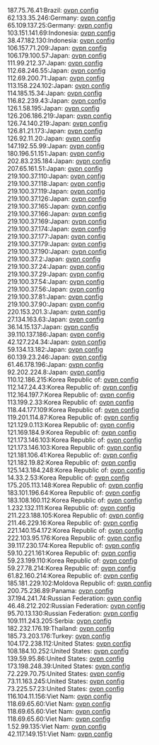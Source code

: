 187.75.76.41:Brazil: [ovpn config](vpn/187_75_76_41.ovpn)  
62.133.35.246:Germany: [ovpn config](vpn/62_133_35_246.ovpn)  
65.109.137.25:Germany: [ovpn config](vpn/65_109_137_25.ovpn)  
103.151.141.69:Indonesia: [ovpn config](vpn/103_151_141_69.ovpn)  
38.47.182.130:Indonesia: [ovpn config](vpn/38_47_182_130.ovpn)  
106.157.71.209:Japan: [ovpn config](vpn/106_157_71_209.ovpn)  
106.179.100.57:Japan: [ovpn config](vpn/106_179_100_57.ovpn)  
111.99.212.37:Japan: [ovpn config](vpn/111_99_212_37.ovpn)  
112.68.246.55:Japan: [ovpn config](vpn/112_68_246_55.ovpn)  
112.69.200.71:Japan: [ovpn config](vpn/112_69_200_71.ovpn)  
113.158.224.102:Japan: [ovpn config](vpn/113_158_224_102.ovpn)  
114.185.15.34:Japan: [ovpn config](vpn/114_185_15_34.ovpn)  
116.82.239.43:Japan: [ovpn config](vpn/116_82_239_43.ovpn)  
126.1.58.195:Japan: [ovpn config](vpn/126_1_58_195.ovpn)  
126.206.186.219:Japan: [ovpn config](vpn/126_206_186_219.ovpn)  
126.74.140.219:Japan: [ovpn config](vpn/126_74_140_219.ovpn)  
126.81.21.173:Japan: [ovpn config](vpn/126_81_21_173.ovpn)  
126.92.11.20:Japan: [ovpn config](vpn/126_92_11_20.ovpn)  
147.192.55.99:Japan: [ovpn config](vpn/147_192_55_99.ovpn)  
180.196.51.151:Japan: [ovpn config](vpn/180_196_51_151.ovpn)  
202.83.235.184:Japan: [ovpn config](vpn/202_83_235_184.ovpn)  
207.65.161.51:Japan: [ovpn config](vpn/207_65_161_51.ovpn)  
219.100.37.110:Japan: [ovpn config](vpn/219_100_37_110.ovpn)  
219.100.37.118:Japan: [ovpn config](vpn/219_100_37_118.ovpn)  
219.100.37.119:Japan: [ovpn config](vpn/219_100_37_119.ovpn)  
219.100.37.126:Japan: [ovpn config](vpn/219_100_37_126.ovpn)  
219.100.37.165:Japan: [ovpn config](vpn/219_100_37_165.ovpn)  
219.100.37.166:Japan: [ovpn config](vpn/219_100_37_166.ovpn)  
219.100.37.169:Japan: [ovpn config](vpn/219_100_37_169.ovpn)  
219.100.37.174:Japan: [ovpn config](vpn/219_100_37_174.ovpn)  
219.100.37.177:Japan: [ovpn config](vpn/219_100_37_177.ovpn)  
219.100.37.179:Japan: [ovpn config](vpn/219_100_37_179.ovpn)  
219.100.37.190:Japan: [ovpn config](vpn/219_100_37_190.ovpn)  
219.100.37.2:Japan: [ovpn config](vpn/219_100_37_2.ovpn)  
219.100.37.24:Japan: [ovpn config](vpn/219_100_37_24.ovpn)  
219.100.37.29:Japan: [ovpn config](vpn/219_100_37_29.ovpn)  
219.100.37.54:Japan: [ovpn config](vpn/219_100_37_54.ovpn)  
219.100.37.56:Japan: [ovpn config](vpn/219_100_37_56.ovpn)  
219.100.37.81:Japan: [ovpn config](vpn/219_100_37_81.ovpn)  
219.100.37.90:Japan: [ovpn config](vpn/219_100_37_90.ovpn)  
220.153.201.3:Japan: [ovpn config](vpn/220_153_201_3.ovpn)  
27.134.163.63:Japan: [ovpn config](vpn/27_134_163_63.ovpn)  
36.14.15.137:Japan: [ovpn config](vpn/36_14_15_137.ovpn)  
39.110.137.186:Japan: [ovpn config](vpn/39_110_137_186.ovpn)  
42.127.224.34:Japan: [ovpn config](vpn/42_127_224_34.ovpn)  
59.134.13.182:Japan: [ovpn config](vpn/59_134_13_182.ovpn)  
60.139.23.246:Japan: [ovpn config](vpn/60_139_23_246.ovpn)  
61.46.178.196:Japan: [ovpn config](vpn/61_46_178_196.ovpn)  
92.202.224.8:Japan: [ovpn config](vpn/92_202_224_8.ovpn)  
110.12.186.215:Korea Republic of: [ovpn config](vpn/110_12_186_215.ovpn)  
112.147.24.43:Korea Republic of: [ovpn config](vpn/112_147_24_43.ovpn)  
112.164.197.7:Korea Republic of: [ovpn config](vpn/112_164_197_7.ovpn)  
113.199.2.33:Korea Republic of: [ovpn config](vpn/113_199_2_33.ovpn)  
118.44.177.109:Korea Republic of: [ovpn config](vpn/118_44_177_109.ovpn)  
119.201.114.87:Korea Republic of: [ovpn config](vpn/119_201_114_87.ovpn)  
121.129.0.113:Korea Republic of: [ovpn config](vpn/121_129_0_113.ovpn)  
121.169.184.9:Korea Republic of: [ovpn config](vpn/121_169_184_9.ovpn)  
121.173.146.103:Korea Republic of: [ovpn config](vpn/121_173_146_103.ovpn)  
121.173.146.103:Korea Republic of: [ovpn config](vpn/121_173_146_103.ovpn)  
121.181.106.41:Korea Republic of: [ovpn config](vpn/121_181_106_41.ovpn)  
121.182.19.82:Korea Republic of: [ovpn config](vpn/121_182_19_82.ovpn)  
125.143.184.248:Korea Republic of: [ovpn config](vpn/125_143_184_248.ovpn)  
14.33.2.53:Korea Republic of: [ovpn config](vpn/14_33_2_53.ovpn)  
175.205.113.148:Korea Republic of: [ovpn config](vpn/175_205_113_148.ovpn)  
183.101.196.64:Korea Republic of: [ovpn config](vpn/183_101_196_64.ovpn)  
183.108.160.112:Korea Republic of: [ovpn config](vpn/183_108_160_112.ovpn)  
1.232.132.111:Korea Republic of: [ovpn config](vpn/1_232_132_111.ovpn)  
211.223.188.105:Korea Republic of: [ovpn config](vpn/211_223_188_105.ovpn)  
211.46.229.16:Korea Republic of: [ovpn config](vpn/211_46_229_16.ovpn)  
221.140.154.172:Korea Republic of: [ovpn config](vpn/221_140_154_172.ovpn)  
222.103.95.176:Korea Republic of: [ovpn config](vpn/222_103_95_176.ovpn)  
39.117.230.174:Korea Republic of: [ovpn config](vpn/39_117_230_174.ovpn)  
59.10.221.161:Korea Republic of: [ovpn config](vpn/59_10_221_161.ovpn)  
59.23.199.110:Korea Republic of: [ovpn config](vpn/59_23_199_110.ovpn)  
59.27.78.214:Korea Republic of: [ovpn config](vpn/59_27_78_214.ovpn)  
61.82.160.214:Korea Republic of: [ovpn config](vpn/61_82_160_214.ovpn)  
185.181.229.102:Moldova Republic of: [ovpn config](vpn/185_181_229_102.ovpn)  
200.75.236.89:Panama: [ovpn config](vpn/200_75_236_89.ovpn)  
37.194.241.74:Russian Federation: [ovpn config](vpn/37_194_241_74.ovpn)  
46.48.212.202:Russian Federation: [ovpn config](vpn/46_48_212_202.ovpn)  
95.70.13.130:Russian Federation: [ovpn config](vpn/95_70_13_130.ovpn)  
109.111.243.205:Serbia: [ovpn config](vpn/109_111_243_205.ovpn)  
182.232.176.19:Thailand: [ovpn config](vpn/182_232_176_19.ovpn)  
185.73.203.176:Turkey: [ovpn config](vpn/185_73_203_176.ovpn)  
104.172.238.112:United States: [ovpn config](vpn/104_172_238_112.ovpn)  
108.184.10.252:United States: [ovpn config](vpn/108_184_10_252.ovpn)  
139.59.95.86:United States: [ovpn config](vpn/139_59_95_86.ovpn)  
173.198.248.39:United States: [ovpn config](vpn/173_198_248_39.ovpn)  
72.229.70.75:United States: [ovpn config](vpn/72_229_70_75.ovpn)  
73.11.163.245:United States: [ovpn config](vpn/73_11_163_245.ovpn)  
73.225.57.23:United States: [ovpn config](vpn/73_225_57_23.ovpn)  
116.104.11.156:Viet Nam: [ovpn config](vpn/116_104_11_156.ovpn)  
118.69.65.60:Viet Nam: [ovpn config](vpn/118_69_65_60.ovpn)  
118.69.65.60:Viet Nam: [ovpn config](vpn/118_69_65_60.ovpn)  
118.69.65.60:Viet Nam: [ovpn config](vpn/118_69_65_60.ovpn)  
1.52.99.135:Viet Nam: [ovpn config](vpn/1_52_99_135.ovpn)  
42.117.149.151:Viet Nam: [ovpn config](vpn/42_117_149_151.ovpn)  
